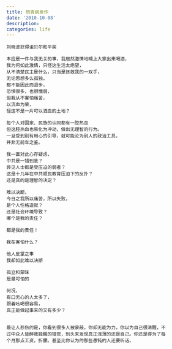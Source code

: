```yaml
---
title: 愤青病发作
date: '2010-10-08'
description:
categories: life
---
```


	刘晓波获得诺贝尔和平奖

	本应是一件与我无关的事，我居然激情地喊上大家出来喝酒，
	我为何如此激情，只怪这生活太绝望，
	从不清楚民主是什么，只当是拯救我的一双手，
	无论思想多么孤独，
	都不能因此而退步，
	恐惧很多，也很懦弱，
	但我从不害怕痛苦，
	以流血为荣，
	怪这不是一片可以洒血的土地？
	
	每个人对国家、民族的认同都有一腔热血
	但这腔热血也易化为冲动，做出无理智的行为。
	一旦受到别有用心的引导，就可能沦为别人的政治工具，
	并非无前车之鉴。

	我一直对此心存疑虑，
	中共是一错到底？
	异见人士都是受压迫的弱者？
	这是十几年在中共顺民教育压迫下的反扑？
	还是真的是理智的决定？

	难以决断，
	今日之我所以痛苦，所以失败，
	是个人性格造就？
	还是社会环境导致？
	哪个是我的责任？
	
	都是我的责任！
	
	我在害怕什么？
	
	他人反掌之事
	我却如此难以决断
	
	孤立和蒙昧
	是最可怕的

	何况，
	有口无心的人太多了，
	跟着吆喝很容易，
	真正能做起事来的又有多少？
	

	最让人悲伤的是，你看到很多人被蒙蔽，你却无能为力，你以为自己很清醒，不
	过中众人皆醉我独醒的错觉，到头来发现真正浅薄的还是自己。你还是得为了每
	个月那点工资，折腰。甚至比你认为的那些愚钝的人还要听话。
